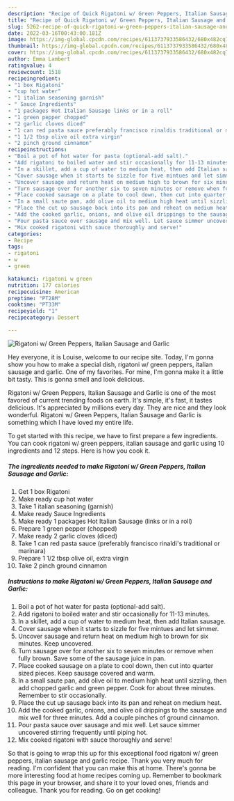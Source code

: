 ```yaml
---
description: "Recipe of Quick Rigatoni w/ Green Peppers, Italian Sausage and Garlic"
title: "Recipe of Quick Rigatoni w/ Green Peppers, Italian Sausage and Garlic"
slug: 5262-recipe-of-quick-rigatoni-w-green-peppers-italian-sausage-and-garlic
date: 2022-03-16T00:43:00.181Z
image: https://img-global.cpcdn.com/recipes/6113737933586432/680x482cq70/rigatoni-w-green-peppers-italian-sausage-and-garlic-recipe-main-photo.jpg
thumbnail: https://img-global.cpcdn.com/recipes/6113737933586432/680x482cq70/rigatoni-w-green-peppers-italian-sausage-and-garlic-recipe-main-photo.jpg
cover: https://img-global.cpcdn.com/recipes/6113737933586432/680x482cq70/rigatoni-w-green-peppers-italian-sausage-and-garlic-recipe-main-photo.jpg
author: Emma Lambert
ratingvalue: 4
reviewcount: 1518
recipeingredient:
- "1 box Rigatoni"
- "cup hot water"
- "1 italian seasoning garnish"
- " Sauce Ingredients"
- "1 packages Hot Italian Sausage links or in a roll"
- "1 green pepper chopped"
- "2 garlic cloves diced"
- "1 can red pasta sauce preferably francisco rinaldis traditional or marinara"
- "1 1/2 tbsp olive oil extra virgin"
- "2 pinch ground cinnamon"
recipeinstructions:
- "Boil a pot of hot water for pasta (optional-add salt)."
- "Add rigatoni to boiled water and stir occasionally for 11-13 minutes."
- "In a skillet, add a cup of water to medium heat, then add Italian sausage."
- "Cover sausage when it starts to sizzle for five mintues and let simmer."
- "Uncover sausage and return heat on medium high to brown for six minutes. Keep uncovered."
- "Turn sausage over for another six to seven minutes or remove when fully brown. Save some of the sausage juice in pan."
- "Place cooked sausage on a plate to cool down, then cut into quarter sized pieces. Keep sausage covered and warm."
- "In a small saute pan, add olive oil to medium high heat until sizzling, then add chopped garlic and green pepper. Cook for about three minutes. Remember to stir occasionally."
- "Place the cut up sausage back into its pan and reheat on medium heat."
- "Add the cooked garlic, onions, and olive oil drippings to the sausage and mix well for three minutes. Add a couple pinches of ground cinnamon."
- "Pour pasta sauce over sausage and mix well. Let sauce simmer uncovered stirring frequently until piping hot."
- "Mix cooked rigatoni with sauce thoroughly and serve!"
categories:
- Recipe
tags:
- rigatoni
- w
- green

katakunci: rigatoni w green 
nutrition: 177 calories
recipecuisine: American
preptime: "PT28M"
cooktime: "PT33M"
recipeyield: "1"
recipecategory: Dessert

---
```



![Rigatoni w/ Green Peppers, Italian Sausage and Garlic](https://img-global.cpcdn.com/recipes/6113737933586432/680x482cq70/rigatoni-w-green-peppers-italian-sausage-and-garlic-recipe-main-photo.jpg)

Hey everyone, it is Louise, welcome to our recipe site. Today, I'm gonna show you how to make a special dish, rigatoni w/ green peppers, italian sausage and garlic. One of my favorites. For mine, I'm gonna make it a little bit tasty. This is gonna smell and look delicious.



Rigatoni w/ Green Peppers, Italian Sausage and Garlic is one of the most favored of current trending foods on earth. It's simple, it's fast, it tastes delicious. It's appreciated by millions every day. They are nice and they look wonderful. Rigatoni w/ Green Peppers, Italian Sausage and Garlic is something which I have loved my entire life.


To get started with this recipe, we have to first prepare a few ingredients. You can cook rigatoni w/ green peppers, italian sausage and garlic using 10 ingredients and 12 steps. Here is how you cook it.

<!--inarticleads1-->

##### The ingredients needed to make Rigatoni w/ Green Peppers, Italian Sausage and Garlic:

1. Get 1 box Rigatoni
1. Make ready cup hot water
1. Take 1 italian seasoning (garnish)
1. Make ready  Sauce Ingredients
1. Make ready 1 packages Hot Italian Sausage (links or in a roll)
1. Prepare 1 green pepper (chopped)
1. Make ready 2 garlic cloves (diced)
1. Take 1 can red pasta sauce (preferably francisco rinaldi&#39;s traditional or marinara)
1. Prepare 1 1/2 tbsp olive oil, extra virgin
1. Take 2 pinch ground cinnamon




<!--inarticleads2-->

##### Instructions to make Rigatoni w/ Green Peppers, Italian Sausage and Garlic:

1. Boil a pot of hot water for pasta (optional-add salt).
1. Add rigatoni to boiled water and stir occasionally for 11-13 minutes.
1. In a skillet, add a cup of water to medium heat, then add Italian sausage.
1. Cover sausage when it starts to sizzle for five mintues and let simmer.
1. Uncover sausage and return heat on medium high to brown for six minutes. Keep uncovered.
1. Turn sausage over for another six to seven minutes or remove when fully brown. Save some of the sausage juice in pan.
1. Place cooked sausage on a plate to cool down, then cut into quarter sized pieces. Keep sausage covered and warm.
1. In a small saute pan, add olive oil to medium high heat until sizzling, then add chopped garlic and green pepper. Cook for about three minutes. Remember to stir occasionally.
1. Place the cut up sausage back into its pan and reheat on medium heat.
1. Add the cooked garlic, onions, and olive oil drippings to the sausage and mix well for three minutes. Add a couple pinches of ground cinnamon.
1. Pour pasta sauce over sausage and mix well. Let sauce simmer uncovered stirring frequently until piping hot.
1. Mix cooked rigatoni with sauce thoroughly and serve!




So that is going to wrap this up for this exceptional food rigatoni w/ green peppers, italian sausage and garlic recipe. Thank you very much for reading. I'm confident that you can make this at home. There's gonna be more interesting food at home recipes coming up. Remember to bookmark this page in your browser, and share it to your loved ones, friends and colleague. Thank you for reading. Go on get cooking!
